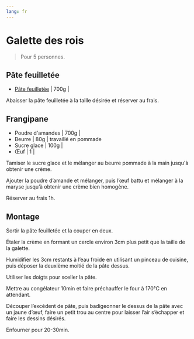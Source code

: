 ```yaml
---
lang: fr
---
```


# Galette des rois

> Pour 5 personnes.

## Pâte feuilletée

- [Pâte feuilletée](/patisseries/pate_feuillet%C3%A9e.md) | 700g |

Abaisser la pâte feuilletée à la taille désirée et réserver au frais.

## Frangipane

- Poudre d'amandes | 700g |
- Beurre | 80g | travaillé en pommade
- Sucre glace | 100g |
- Œuf | 1 |

Tamiser le sucre glace et le mélanger au beurre pommade à la main jusqu'à obtenir une crème.

Ajouter la poudre d’amande et mélanger, puis l’œuf battu et mélanger à la maryse jusqu’à obtenir une crème bien homogène.

Réserver au frais 1h.

## Montage

Sortir la pâte feuilletée et la couper en deux.

Étaler la crème en formant un cercle environ 3cm plus petit que la taille de la galette.

Humidifier les 3cm restants à l’eau froide en utilisant un pinceau de cuisine, puis déposer la deuxième moitié de la pâte dessus.

Utiliser les doigts pour sceller la pâte.

Mettre au congélateur 10min et faire préchauffer le four à 170°C en attendant.

Découper l’excédent de pâte, puis badigeonner le dessus de la pâte avec un jaune d’œuf, faire un petit trou au centre pour laisser l’air s’échapper et faire les dessins désirés.

Enfourner pour 20-30min.

